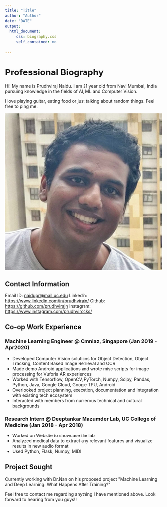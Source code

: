 ```yaml
---
title: "Title"
author: "Author"
date: "DATE"
output:
  html_document:
     css: biography.css
     self_contained: no

---
```


<link rel="stylesheet" type="text/css" media="all" href="biography.css" />


# Professional Biography

Hi! My name is Prudhviraj Naidu. I am 21 year old from Navi Mumbai,
India pursuing knowledge in the fields of AI, ML and Computer Vision.

I love playing guitar, eating food or just talking about random
things. Feel free to ping me.

<img src="/images/Prudhvi_Profile.jpg" alt="Prudhviraj's Profile Picture"/>

## Contact Information

Email ID: naidupr@mail.uc.edu
Linkedin: https://www.linkedin.com/in/prudhvirajn/
Github: https://github.com/prudhvirajn
Instagram: https://www.instagram.com/prudhvirocks/

## Co-op Work Experience

### Machine Learning Engineer @ Omniaz, Singapore (Jan 2019 - Apr2020)

* Developed Computer Vision solutions for Object Detection,
   Object Tracking, Content Based Image Retrieval and OCR
* Made demo Android applications and wrote misc scripts for image processing for Vuforia AR experiences
* Worked with Tensorflow, OpenCV, PyTorch, Numpy, Scipy, Pandas, Python, Java, Google Cloud, Google TPU, Android
* Overlooked project planning, execution, documentation and integration with existing tech ecosystem
* Interacted with members from numerous technical and cultural backgrounds

### Research Intern @ Deeptankar Mazumder Lab, UC College of Medicine (Jan 2018 - Apr 2018)

* Worked on Website to showcase the lab
* Analyzed medical data to extract any relevant features and visualize results in new audio format
* Used Python, Flask, Numpy, MIDI

## Project Sought

Currently working with Dr.Nan on his proposed project "Machine
Learning and Deep Learning: What Happens After Training?"

Feel free to contact me regarding anything I have mentioned above.
Look forward to hearing from you guys!!
